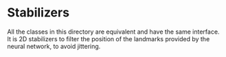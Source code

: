 # Stabilizers

All the classes in this directory are equivalent and have the same interface. It is 2D stabilizers to filter the position of the landmarks provided by the neural network, to avoid jittering.
